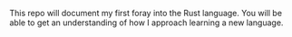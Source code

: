 This repo will document my first foray into the Rust language. You will be able to get an understanding of how I approach learning a new language.
